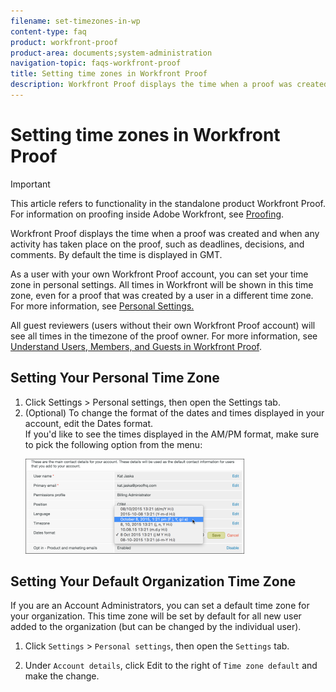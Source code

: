 ```yaml
---
filename: set-timezones-in-wp
content-type: faq
product: workfront-proof
product-area: documents;system-administration
navigation-topic: faqs-workfront-proof
title: Setting time zones in Workfront Proof
description: Workfront Proof displays the time when a proof was created and when any activity has taken place on the proof, such as deadlines, decisions, and comments. By default the time is displayed in GMT.
---
```


# Setting time zones in Workfront Proof

>[!IMPORTANT]
>
>This article refers to functionality in the standalone product Workfront Proof. For information on proofing inside Adobe Workfront, see [Proofing](../../../review-and-approve-work/proofing/proofing.md).

Workfront Proof displays the time when a proof was created and when any activity has taken place on the proof, such as deadlines, decisions, and comments. By default the time is displayed in GMT.

As a user with your own Workfront Proof account, you can set your time zone in personal settings. All times in Workfront will be shown in this time zone, even for a proof that was created by a user in a different time zone. For more information, see [Personal Settings.](https://support.workfront.com/hc/en-us/sections/115000921168-Personal-settings)

All guest reviewers (users without their own Workfront Proof account) will see all times in the timezone of the proof owner. For more information, see [Understand Users, Members, and Guests in Workfront Proof](../../../workfront-proof/wp-mnguserscontacts/contacts/use-members-guests.md).

## Setting Your Personal Time Zone

<ol> 
 <li value="1">Click <span class="bold">Settings</span> > <span class="bold">Personal settings</span>, then open the <span class="bold">Settings</span> tab.</li> 
 <li value="2">(Optional) To change the format of the dates and times displayed in your account, edit the <span class="bold">Dates format</span>. <br>If you'd like to see the times displayed in the AM/PM format, make sure to pick the following option from the menu:</li> 
 <p> <img src="assets/dates-format-350x152.png" alt="Dates_format.png" style="width: 350;height: 152;"> </p> 
</ol>

## Setting Your Default Organization Time Zone

If you are an Account Administrators, you can set a default time zone for your organization. This time zone will be set by default for all new user added to the organization (but can be changed by the individual user).

1. Click `Settings` > `Personal settings`, then open the `Settings` tab.

1. Under `Account details`, click Edit to the right of `Time zone default` and make the change.

